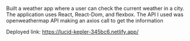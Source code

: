 Built a weather app where a user can check the current weather in a city.
The application uses React, React-Dom, and flexbox.
The API I used was openweathermap API making an axios call to get the information

Deployed link: https://lucid-kepler-345bc6.netlify.app/